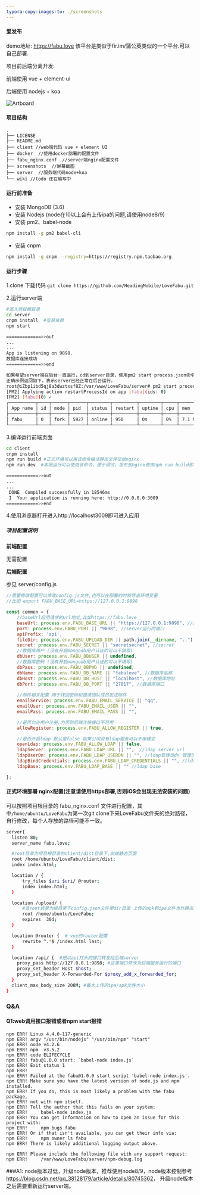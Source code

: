 ```yaml
---
typora-copy-images-to: ./screenshots
---
```


#### 爱发布

demo地址: https://fabu.love
该平台是类似于fir.im/蒲公英类似的一个平台.可以自己部署.



项目前后端分离开发:

前端使用 vue + element-ui

后端使用 nodejs + koa

![Artboard](./screenshots/Artboard.png)

#### 项目结构

```
.
├── LICENSE
├── README.md
├── client //web端代码 vue + element UI
├── docker  //使用docker部署的配置文件
├── fabu_nginx.conf  //server端nginx配置文件
├── screenshots  //屏幕截图
├── server  //服务端代码node+koa
└── wiki //todo 还在编写中
```



#### 运行前准备

* 安装 MongoDB (3.6)
* 安装 Nodejs (node在10以上会有上传ipa的问题,请使用node8/9)
* 安装 pm2、babel-node

```bash
npm install -g pm2 babel-cli
```

* 安装 cnpm

```bash
npm install -g cnpm --registry=https://registry.npm.taobao.org
```

#### 运行步骤

1.clone 下载代码 `git clone https://github.com/HeadingMobile/LoveFabu.git`

2.运行server端

```bash
#进入项目根目录
cd server
cnpm install  #安装依赖
npm start

=============>>out
...
...
App is listening on 9898.
数据库连接成功
=============>>end

如果希望server端在后台一直运行，cd到server目录，使用pm2 start process.json命令即可。
正确示例返回如下，表示server已经正常在后台运行。
root@iZbp1ibd5qj8a3dwztxsf8Z:/var/www/LoveFabu/server# pm2 start process.json
[PM2] Applying action restartProcessId on app [fabu](ids: 0)
[PM2] [fabu](0) ✓
┌──────────┬────┬──────┬──────┬────────┬─────────┬────────┬─────┬──────────┬──────┬──────────┐
│ App name │ id │ mode │ pid  │ status │ restart │ uptime │ cpu │ mem      │ user │ watching │
├──────────┼────┼──────┼──────┼────────┼─────────┼────────┼─────┼──────────┼──────┼──────────┤
│ fabu     │ 0  │ fork │ 5927 │ online │ 950     │ 0s     │ 0%  │ 7.1 MB   │ root │ enabled  │
└──────────┴────┴──────┴──────┴────────┴─────────┴────────┴─────┴──────────┴──────┴──────────┘
```

3.编译运行前端页面

```Bash
cd client
cnpm install
npm run build #正式环境可以用该命令编译静态文件交给nginx
npm run dev  #本地运行可以使用该命令，便于调试，发布到nginx使用npm run build即可，这是一个可选的命令。

============>>out
...
...
 DONE  Compiled successfully in 18546ms                                                
 I  Your application is running here: http://0.0.0.0:3009
============>>end
```

4.使用浏览器打开进入http://localhost3009即可进入应用



##### 项目配置说明

**前端配置**

无需配置

**后端配置**

参见 server/config.js

```javascript
//需要修改配置可以修改config.js文件,也可以在部署的时候导出环境变量
//比如 export FABU_BASE_URL=https://127.0.0.1:9898

const common = {
    //baseUrl应用请求的url地址,比如https://fabu.love
    baseUrl: process.env.FABU_BASE_URL || "https://127.0.0.1:9898", //部署到服务器上https://127.0.0.1:9898改为自己服务器地址(或者域名)+nginx开放的端口。
    port: process.env.FABU_PORT || "9898", //server运行的端口
    apiPrefix: 'api',
    fileDir: process.env.FABU_UPLOAD_DIR || path.join(__dirname, ".."), //上传文件的存放目录
    secret: process.env.FABU_SECRET || "secretsecret", //secret
    //数据库用户 (没有开启mongodb用户认证的可以不填写)
    dbUser: process.env.FABU_DBUSER || undefined,  
    //数据库密码 (没有开启mongodb用户认证的可以不填写)
    dbPass: process.env.FABU_DBPWD || undefined,  
    dbName: process.env.FABU_DB_NAME || "fabulove", //数据库名称
    dbHost: process.env.FABU_DB_HOST || "localhost", //数据库地址
    dbPort: process.env.FABU_DB_PORT || "27017", //数据库端口
	
    //邮件相关配置 用于找回密码和邀请团队成员发送邮件
    emailService: process.env.FABU_EMAIL_SERVICE || "qq", 
    emailUser: process.env.FABU_EMAIL_USER || "", 
    emailPass: process.env.FABU_EMAIL_PASS || "",

    //是否允许用户注册,为否则后端注册接口不可用
    allowRegister: process.env.FABU_ALLOW_REGISTER || true, 

    //是否开启ldap 默认是false 如果公司没有ldap服务可以不用理会
    openLdap: process.env.FABU_ALLOW_LDAP || false, 
    ldapServer: process.env.FABU_LDAP_URL || "",  //ldap server url
    ldapUserDn: process.env.FABU_LDAP_USERDN || "", //ldap管理员dn 管理员用户名
    ldapBindCredentials: process.env.FABU_LDAP_CREDENTIALS || "", //ldap管理员密码
    ldapBase: process.env.FABU_LDAP_BASE || "" //ldap base

};
```





#### 正式环境部署 nginx配置(注意请使用https部署,否则iOS会出现无法安装的问题)

可以按照项目根目录的 fabu_nginx.conf 文件进行配置，其中`/home/ubuntu/LoveFabu`为第一次git clone下来LoveFabu文件夹的绝对路径，自行修改，每个人存放的路径可能不一致。

```bash
server{
  listen 80;
  server_name fabu.love;

  #root目录为项目根目录的client/dist目录下,前端静态页面
  root /home/ubuntu/LoveFabu/client/dist;
  index index.html;

  location / {
      try_files $uri $uri/ @router;
      index index.html;
  }

  location /upload/ {
      #该root目录为根目录下config.json文件里dir目录 上传的apk和ipa文件当作静态文件处理
      root /home/ubuntu/LoveFabu;
      expires  30d;
  }

  location @router {  # vue的router配置
      rewrite ^.*$ /index.html last;
  }

  location /api/ {  #把以api打头的接口转发给后端server
    proxy_pass http://127.0.0.1:9898; #这里端口修改为后端服务运行的端口
    proxy_set_header Host $host;
    proxy_set_header X-Forwarded-For $proxy_add_x_forwarded_for;
  }
  client_max_body_size 208M; #最大上传的ipa/apk文件大小
}
```
### Q&A
#### Q1:web调用接口报错或者npm start报错

```
npm ERR! Linux 4.4.0-117-generic
npm ERR! argv "/usr/bin/nodejs" "/usr/bin/npm" "start"
npm ERR! node v4.2.6
npm ERR! npm  v3.5.2
npm ERR! code ELIFECYCLE
npm ERR! fabu@1.0.0 start: `babel-node index.js`
npm ERR! Exit status 1
npm ERR! 
npm ERR! Failed at the fabu@1.0.0 start script 'babel-node index.js'.
npm ERR! Make sure you have the latest version of node.js and npm installed.
npm ERR! If you do, this is most likely a problem with the fabu package,
npm ERR! not with npm itself.
npm ERR! Tell the author that this fails on your system:
npm ERR!     babel-node index.js
npm ERR! You can get information on how to open an issue for this project with:
npm ERR!     npm bugs fabu
npm ERR! Or if that isn't available, you can get their info via:
npm ERR!     npm owner ls fabu
npm ERR! There is likely additional logging output above.

npm ERR! Please include the following file with any support request:
npm ERR!     /var/www/LoveFabu/server/npm-debug.log

```
###A1: node版本过低，升级node版本，推荐使用node8/9，node版本控制参考 <https://blog.csdn.net/qq_38128179/article/details/80745362>， 升级node版本之后需要重新运行server端。


